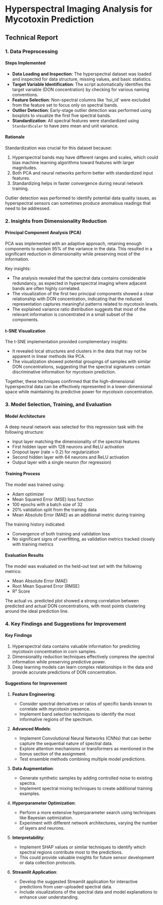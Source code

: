 # Hyperspectral Imaging Analysis for Mycotoxin Prediction
## Technical Report

### 1. Data Preprocessing

#### Steps Implemented
- **Data Loading and Inspection**: The hyperspectral dataset was loaded and inspected for data structure, missing values, and basic statistics.
- **Target Variable Identification**: The script automatically identifies the target variable (DON concentration) by checking for various naming conventions.
- **Feature Selection**: Non-spectral columns like 'hsi_id' were excluded from the feature set to focus only on spectral bands.
- **Outlier Detection**: Early-stage outlier detection was performed using boxplots to visualize the first five spectral bands.
- **Standardization**: All spectral features were standardized using `StandardScaler` to have zero mean and unit variance.

#### Rationale
Standardization was crucial for this dataset because:
1. Hyperspectral bands may have different ranges and scales, which could bias machine learning algorithms toward features with larger magnitudes.
2. Both PCA and neural networks perform better with standardized input features.
3. Standardizing helps in faster convergence during neural network training.

Outlier detection was performed to identify potential data quality issues, as hyperspectral sensors can sometimes produce anomalous readings that need to be addressed.

### 2. Insights from Dimensionality Reduction

#### Principal Component Analysis (PCA)
PCA was implemented with an adaptive approach, retaining enough components to explain 95% of the variance in the data. This resulted in a significant reduction in dimensionality while preserving most of the information.

Key insights:
- The analysis revealed that the spectral data contains considerable redundancy, as expected in hyperspectral imaging where adjacent bands are often highly correlated.
- The visualization of the first two principal components showed a clear relationship with DON concentration, indicating that the reduced representation captures meaningful patterns related to mycotoxin levels.
- The explained variance ratio distribution suggests that most of the relevant information is concentrated in a small subset of the components.

#### t-SNE Visualization
The t-SNE implementation provided complementary insights:
- It revealed local structures and clusters in the data that may not be apparent in linear methods like PCA.
- The visualization showed potential groupings of samples with similar DON concentrations, suggesting that the spectral signatures contain discriminative information for mycotoxin prediction.

Together, these techniques confirmed that the high-dimensional hyperspectral data can be effectively represented in a lower-dimensional space while maintaining its predictive power for mycotoxin concentration.

### 3. Model Selection, Training, and Evaluation

#### Model Architecture
A deep neural network was selected for this regression task with the following structure:
- Input layer matching the dimensionality of the spectral features
- First hidden layer with 128 neurons and ReLU activation
- Dropout layer (rate = 0.2) for regularization
- Second hidden layer with 64 neurons and ReLU activation
- Output layer with a single neuron (for regression)

#### Training Process
The model was trained using:
- Adam optimizer
- Mean Squared Error (MSE) loss function
- 100 epochs with a batch size of 32
- 20% validation split from the training data
- Mean Absolute Error (MAE) as an additional metric during training

The training history indicated:
- Convergence of both training and validation loss
- No significant signs of overfitting, as validation metrics tracked closely with training metrics

#### Evaluation Results
The model was evaluated on the held-out test set with the following metrics:
- Mean Absolute Error (MAE)
- Root Mean Squared Error (RMSE)
- R² Score

The actual vs. predicted plot showed a strong correlation between predicted and actual DON concentrations, with most points clustering around the ideal prediction line.

### 4. Key Findings and Suggestions for Improvement

#### Key Findings
1. Hyperspectral data contains valuable information for predicting mycotoxin concentration in corn samples.
2. Dimensionality reduction techniques effectively compress the spectral information while preserving predictive power.
3. Deep learning models can learn complex relationships in the data and provide accurate predictions of DON concentration.

#### Suggestions for Improvement
1. **Feature Engineering**: 
   - Consider spectral derivatives or ratios of specific bands known to correlate with mycotoxin presence.
   - Implement band selection techniques to identify the most informative regions of the spectrum.

2. **Advanced Models**:
   - Implement Convolutional Neural Networks (CNNs) that can better capture the sequential nature of spectral data.
   - Explore attention mechanisms or transformers as mentioned in the bonus section of the assignment.
   - Test ensemble methods combining multiple model predictions.

3. **Data Augmentation**:
   - Generate synthetic samples by adding controlled noise to existing spectra.
   - Implement spectral mixing techniques to create additional training examples.

4. **Hyperparameter Optimization**:
   - Perform a more extensive hyperparameter search using techniques like Bayesian optimization.
   - Experiment with different network architectures, varying the number of layers and neurons.

5. **Interpretability**:
   - Implement SHAP values or similar techniques to identify which spectral regions contribute most to the predictions.
   - This could provide valuable insights for future sensor development or data collection protocols.

6. **Streamlit Application**:
   - Develop the suggested Streamlit application for interactive predictions from user-uploaded spectral data.
   - Include visualizations of the spectral data and model explanations to enhance user understanding.


